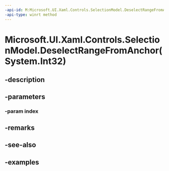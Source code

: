 ```yaml
---
-api-id: M:Microsoft.UI.Xaml.Controls.SelectionModel.DeselectRangeFromAnchor(System.Int32)
-api-type: winrt method
---
```


# Microsoft.UI.Xaml.Controls.SelectionModel.DeselectRangeFromAnchor(System.Int32)

<!--
public void DeselectRangeFromAnchor (int index);
-->


## -description

## -parameters

### -param index

## -remarks

## -see-also

## -examples


